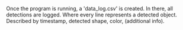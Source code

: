 Once the program is running, a 'data_log.csv' is created.
In there, all detections are logged. Where every line represents
a detected object. Described by timestamp, detected shape, color, (additional info).
